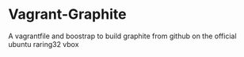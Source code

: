 Vagrant-Graphite
================

A vagrantfile and boostrap to build graphite from github on the official ubuntu raring32 vbox
